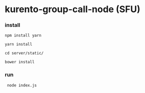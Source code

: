 # kurento-group-call-node (SFU)

### install
```
npm install yarn

yarn install

cd server/static/

bower install
```

### run
```
 node index.js 

```
